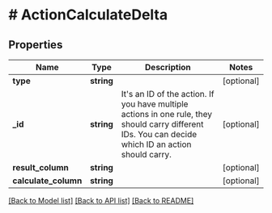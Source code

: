 # # ActionCalculateDelta

## Properties

Name | Type | Description | Notes
------------ | ------------- | ------------- | -------------
**type** | **string** |  | [optional]
**_id** | **string** | It&#39;s an ID of the action.  If you have multiple actions in one rule, they should carry different IDs.  You can decide which ID an action should carry. | [optional]
**result_column** | **string** |  | [optional]
**calculate_column** | **string** |  | [optional]

[[Back to Model list]](../../README.md#models) [[Back to API list]](../../README.md#endpoints) [[Back to README]](../../README.md)
